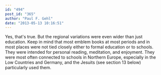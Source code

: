 ```yaml
---
id: "494"
post_id: "365"
author: "Paul F. Gehl"
date: "2013-05-13 10:16:51"
---
```

Yes, that's true. But the regional variations were even wider than just education. Keep in mind that most emblem books at most periods and in most places were not tied closely either to formal education or to schools. They were intended for personal reading, meditation, and enjoyment. They were most often connected to schools in Northern Europe, especially in the Low Countries and Germany, and the Jesuits (see section 13 below) particularly used them.
